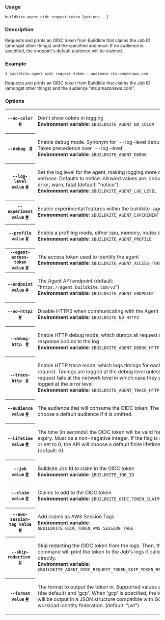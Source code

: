 <!--
  _____   ____    _   _  ____ _______   ______ _____ _____ _______
 |  __ \ / __ \  | \ | |/ __ \__   __| |  ____|  __ \_   _|__   __|
 | |  | | |  | | |  \| | |  | | | |    | |__  | |  | || |    | |
 | |  | | |  | | | . ` | |  | | | |    |  __| | |  | || |    | |
 | |__| | |__| | | |\  | |__| | | |    | |____| |__| || |_   | |
 |_____/ \____/  |_| \_|\____/  |_|    |______|_____/_____|  |_|

This file is auto-generated by scripts/update-agent-help.sh, please update the
agent CLI help in https://github.com/buildkite/agent and run the generation
script.

-->

### Usage

`buildkite-agent oidc request-token [options...]`

### Description

Requests and prints an OIDC token from Buildkite that claims the Job ID
(amongst other things) and the specified audience. If no audience is
specified, the endpoint&#39;s default audience will be claimed.

### Example

```shell
$ buildkite-agent oidc request-token --audience sts.amazonaws.com
```

Requests and prints an OIDC token from Buildkite that claims the Job ID
(amongst other things) and the audience &quot;sts.amazonaws.com&quot;.

### Options

<!-- vale off -->

<table class="Docs__attribute__table">
<tr id="no-color"><th><code>--no-color </code> <a class="Docs__attribute__link" href="#no-color">#</a></th><td><p>Don't show colors in logging<br /><strong>Environment variable</strong>: <code>$BUILDKITE_AGENT_NO_COLOR</code></p></td></tr>
<tr id="debug"><th><code>--debug </code> <a class="Docs__attribute__link" href="#debug">#</a></th><td><p>Enable debug mode. Synonym for `--log-level debug`. Takes precedence over `--log-level`<br /><strong>Environment variable</strong>: <code>$BUILDKITE_AGENT_DEBUG</code></p></td></tr>
<tr id="log-level"><th><code>--log-level value</code> <a class="Docs__attribute__link" href="#log-level">#</a></th><td><p>Set the log level for the agent, making logging more or less verbose. Defaults to notice. Allowed values are: debug, info, error, warn, fatal (default: "notice")<br /><strong>Environment variable</strong>: <code>$BUILDKITE_AGENT_LOG_LEVEL</code></p></td></tr>
<tr id="experiment"><th><code>--experiment value</code> <a class="Docs__attribute__link" href="#experiment">#</a></th><td><p>Enable experimental features within the buildkite-agent<br /><strong>Environment variable</strong>: <code>$BUILDKITE_AGENT_EXPERIMENT</code></p></td></tr>
<tr id="profile"><th><code>--profile value</code> <a class="Docs__attribute__link" href="#profile">#</a></th><td><p>Enable a profiling mode, either cpu, memory, mutex or block<br /><strong>Environment variable</strong>: <code>$BUILDKITE_AGENT_PROFILE</code></p></td></tr>
<tr id="agent-access-token"><th><code>--agent-access-token value</code> <a class="Docs__attribute__link" href="#agent-access-token">#</a></th><td><p>The access token used to identify the agent<br /><strong>Environment variable</strong>: <code>$BUILDKITE_AGENT_ACCESS_TOKEN</code></p></td></tr>
<tr id="endpoint"><th><code>--endpoint value</code> <a class="Docs__attribute__link" href="#endpoint">#</a></th><td><p>The Agent API endpoint (default: "<code>https://agent.buildkite.com/v3</code>")<br /><strong>Environment variable</strong>: <code>$BUILDKITE_AGENT_ENDPOINT</code></p></td></tr>
<tr id="no-http2"><th><code>--no-http2 </code> <a class="Docs__attribute__link" href="#no-http2">#</a></th><td><p>Disable HTTP2 when communicating with the Agent API.<br /><strong>Environment variable</strong>: <code>$BUILDKITE_NO_HTTP2</code></p></td></tr>
<tr id="debug-http"><th><code>--debug-http </code> <a class="Docs__attribute__link" href="#debug-http">#</a></th><td><p>Enable HTTP debug mode, which dumps all request and response bodies to the log<br /><strong>Environment variable</strong>: <code>$BUILDKITE_AGENT_DEBUG_HTTP</code></p></td></tr>
<tr id="trace-http"><th><code>--trace-http </code> <a class="Docs__attribute__link" href="#trace-http">#</a></th><td><p>Enable HTTP trace mode, which logs timings for each HTTP request. Timings are logged at the debug level unless a request fails at the network level in which case they are logged at the error level<br /><strong>Environment variable</strong>: <code>$BUILDKITE_AGENT_TRACE_HTTP</code></p></td></tr>
<tr id="audience"><th><code>--audience value</code> <a class="Docs__attribute__link" href="#audience">#</a></th><td><p>The audience that will consume the OIDC token. The API will choose a default audience if it is omitted.</p></td></tr>
<tr id="lifetime"><th><code>--lifetime value</code> <a class="Docs__attribute__link" href="#lifetime">#</a></th><td><p>The time (in seconds) the OIDC token will be valid for before expiry. Must be a non-negative integer. If the flag is omitted or set to 0, the API will choose a default finite lifetime. (default: 0)</p></td></tr>
<tr id="job"><th><code>--job value</code> <a class="Docs__attribute__link" href="#job">#</a></th><td><p>Buildkite Job Id to claim in the OIDC token<br /><strong>Environment variable</strong>: <code>$BUILDKITE_JOB_ID</code></p></td></tr>
<tr id="claim"><th><code>--claim value</code> <a class="Docs__attribute__link" href="#claim">#</a></th><td><p>Claims to add to the OIDC token<br /><strong>Environment variable</strong>: <code>$BUILDKITE_OIDC_TOKEN_CLAIMS</code></p></td></tr>
<tr id="aws-session-tag"><th><code>--aws-session-tag value</code> <a class="Docs__attribute__link" href="#aws-session-tag">#</a></th><td><p>Add claims as AWS Session Tags<br /><strong>Environment variable</strong>: <code>$BUILDKITE_OIDC_TOKEN_AWS_SESSION_TAGS</code></p></td></tr>
<tr id="skip-redaction"><th><code>--skip-redaction </code> <a class="Docs__attribute__link" href="#skip-redaction">#</a></th><td><p>Skip redacting the OIDC token from the logs. Then, the command will print the token to the Job's logs if called directly.<br /><strong>Environment variable</strong>: <code>$BUILDKITE_AGENT_OIDC_REQUEST_TOKEN_SKIP_TOKEN_REDACTION</code></p></td></tr>
<tr id="format"><th><code>--format value</code> <a class="Docs__attribute__link" href="#format">#</a></th><td><p>The format to output the token in. Supported values are 'jwt' (the default) and 'gcp'. When 'gcp' is specified, the token will be output in a JSON structure compatible with GCP's workload identity federation. (default: "jwt")</p></td></tr>
</table>

<!-- vale on -->
